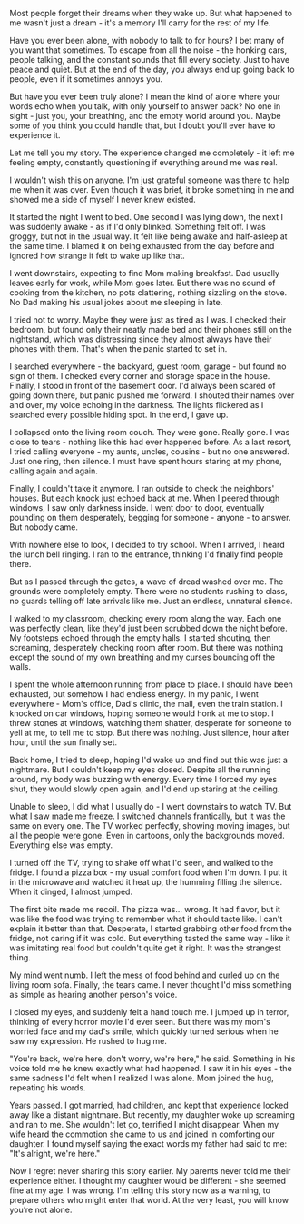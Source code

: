 Most people forget their dreams when they wake up. But what happened to me wasn't just a dream - it's a memory I'll carry for the rest of my life.

Have you ever been alone, with nobody to talk to for hours? I bet many of you want that sometimes. To escape from all the noise - the honking cars, people talking, and the constant sounds that fill every society. Just to have peace and quiet. But at the end of the day, you always end up going back to people, even if it sometimes annoys you.

But have you ever been truly alone? I mean the kind of alone where your words echo when you talk, with only yourself to answer back? No one in sight - just you, your breathing, and the empty world around you. Maybe some of you think you could handle that, but I doubt you'll ever have to experience it.

Let me tell you my story. The experience changed me completely - it left me feeling empty, constantly questioning if everything around me was real.

I wouldn't wish this on anyone. I'm just grateful someone was there to help me when it was over. Even though it was brief, it broke something in me and showed me a side of myself I never knew existed.

It started the night I went to bed. One second I was lying down, the next I was suddenly awake - as if I'd only blinked. Something felt off. I was groggy, but not in the usual way. It felt like being awake and half-asleep at the same time. I blamed it on being exhausted from the day before and ignored how strange it felt to wake up like that.

I went downstairs, expecting to find Mom making breakfast. Dad usually leaves early for work, while Mom goes later. But there was no sound of cooking from the kitchen, no pots clattering, nothing sizzling on the stove. No Dad making his usual jokes about me sleeping in late.

I tried not to worry. Maybe they were just as tired as I was. I checked their bedroom, but found only their neatly made bed and their phones still on the nightstand, which was distressing since they almost always have their phones with them. That's when the panic started to set in.

I searched everywhere - the backyard, guest room, garage - but found no sign of them. I checked every corner and storage space in the house. Finally, I stood in front of the basement door. I'd always been scared of going down there, but panic pushed me forward. I shouted their names over and over, my voice echoing in the darkness. The lights flickered as I searched every possible hiding spot. In the end, I gave up.

I collapsed onto the living room couch. They were gone. Really gone. I was close to tears - nothing like this had ever happened before. As a last resort, I tried calling everyone - my aunts, uncles, cousins - but no one answered. Just one ring, then silence. I must have spent hours staring at my phone, calling again and again.

Finally, I couldn't take it anymore. I ran outside to check the neighbors' houses. But each knock just echoed back at me. When I peered through windows, I saw only darkness inside. I went door to door, eventually pounding on them desperately, begging for someone - anyone - to answer. But nobody came.

With nowhere else to look, I decided to try school. When I arrived, I heard the lunch bell ringing. I ran to the entrance, thinking I'd finally find people there.

But as I passed through the gates, a wave of dread washed over me. The grounds were completely empty. There were no students rushing to class, no guards telling off late arrivals like me. Just an endless, unnatural silence.

I walked to my classroom, checking every room along the way. Each one was perfectly clean, like they'd just been scrubbed down the night before. My footsteps echoed through the empty halls. I started shouting, then screaming, desperately checking room after room. But there was nothing except the sound of my own breathing and my curses bouncing off the walls.

I spent the whole afternoon running from place to place. I should have been exhausted, but somehow I had endless energy. In my panic, I went everywhere - Mom's office, Dad's clinic, the mall, even the train station. I knocked on car windows, hoping someone would honk at me to stop. I threw stones at windows, watching them shatter, desperate for someone to yell at me, to tell me to stop. But there was nothing. Just silence, hour after hour, until the sun finally set.

Back home, I tried to sleep, hoping I'd wake up and find out this was just a nightmare. But I couldn't keep my eyes closed. Despite all the running around, my body was buzzing with energy. Every time I forced my eyes shut, they would slowly open again, and I'd end up staring at the ceiling.

Unable to sleep, I did what I usually do - I went downstairs to watch TV. But what I saw made me freeze. I switched channels frantically, but it was the same on every one. The TV worked perfectly, showing moving images, but all the people were gone. Even in cartoons, only the backgrounds moved. Everything else was empty.

I turned off the TV, trying to shake off what I'd seen, and walked to the fridge. I found a pizza box - my usual comfort food when I'm down. I put it in the microwave and watched it heat up, the humming filling the silence. When it dinged, I almost jumped.

The first bite made me recoil. The pizza was... wrong. It had flavor, but it was like the food was trying to remember what it should taste like. I can't explain it better than that. Desperate, I started grabbing other food from the fridge, not caring if it was cold. But everything tasted the same way - like it was imitating real food but couldn't quite get it right. It was the strangest thing.

My mind went numb. I left the mess of food behind and curled up on the living room sofa. Finally, the tears came. I never thought I'd miss something as simple as hearing another person's voice.

I closed my eyes, and suddenly felt a hand touch me. I jumped up in terror, thinking of every horror movie I'd ever seen. But there was my mom's worried face and my dad's smile, which quickly turned serious when he saw my expression. He rushed to hug me.

"You're back, we're here, don't worry, we're here," he said. Something in his voice told me he knew exactly what had happened. I saw it in his eyes - the same sadness I'd felt when I realized I was alone. Mom joined the hug, repeating his words.

Years passed. I got married, had children, and kept that experience locked away like a distant nightmare. But recently, my daughter woke up screaming and ran to me. She wouldn't let go, terrified I might disappear. When my wife heard the commotion she came to us and joined in comforting our daughter. I found myself saying the exact words my father had said to me: "It's alright, we're here."

Now I regret never sharing this story earlier. My parents never told me their experience either. I thought my daughter would be different - she seemed fine at my age. I was wrong. I'm telling this story now as a warning, to prepare others who might enter that world. At the very least, you will know you’re not alone.